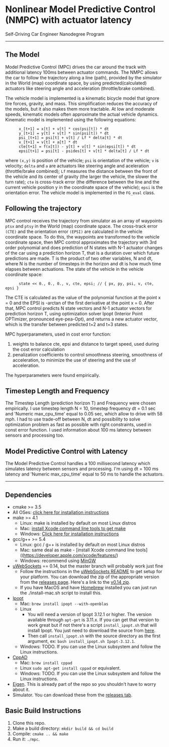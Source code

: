 # Nonlinear Model Predictive Control (NMPC) with actuator latency
Self-Driving Car Engineer Nanodegree Program

---

## The Model

Model Predictive Control (MPC) drives the car around the track with additional latency 100ms between actuator commands. The NMPC allows the car to follow the trajectory along a line (path), provided by the simulator in the World (map) coordinate space, by using predicted(calculated) actuators like steering angle and acceleration (throttle/brake combined).

The vehicle model is implemented is a kinematic bicycle model that ignore tire forces, gravity, and mass. This simplification reduces the accuracy of the models, but it also makes them more tractable. At low and moderate speeds, kinematic models often approximate the actual vehicle dynamics. Kinematic model is implemented using the following equations:
```
      x_[t+1] = x[t] + v[t] * cos(psi[t]) * dt
      y_[t+1] = y[t] + v[t] * sin(psi[t]) * dt
      psi_[t+1] = psi[t] + v[t] / Lf * delta[t] * dt
      v_[t+1] = v[t] + a[t] * dt
      cte[t+1] = f(x[t]) - y[t] + v[t] * sin(epsi[t]) * dt
      epsi[t+1] = psi[t] - psides[t] + v[t] * delta[t] / Lf * dt
```   
where `(x,y)` is position of the vehicle; `psi` is orientation of the vehicle; `v` is velocity; `delta` and `a` are actuators like steering angle and aceleration (throttle/brake combined); `Lf` measures the distance between the front of the vehicle and its center of gravity (the larger the vehicle, the slower the turn rate); `cte` is  cross-track error (the difference between the line and the current vehicle position y in the coordinate space of the vehicle); `epsi` is the orientation error. The vehicle model is implemented in the `FG_eval` class.

## Following the trajectory

MPC control receives the trajectory from simulator as an array of waypoints `ptsx` and `ptsy` in the World (map) coordinate space. The cross-track error `(CTE)` and the orientation error `(EPSI)` are calculated in the vehicle coordinate space. To do this, the waypoints are transformed to the vehicle coordinate space, then MPC control approximates the trajectory with 3rd order polynomial and does prediction of N states with N-1 actuator changes of the car using a prediction horizon T, that is a duration over which future predictions are made. T is the product of two other variables, N and dt, where N is the number of timesteps in the horizon and dt is how much time elapses between actuations. The state of the vehicle in the vehicle coordinate space:
```
      state << 0., 0., 0., v, cte, epsi; // { px, py, psi, v, cte, epsi }
```
The CTE is calculated as the value of the polynomial function at the point x = 0 and the EPSI is -arctan of the first derivative at the point x = 0. After that, MPC control predicts N state vectors and N-1 actuator vectors for prediction horizon T, using optimization solver Ipopt (Interior Point OPTimizer, pronounced eye-pea-Opt), and returns a new actuator vector, which is the transfer between predicted t+2 and t+3 states.

MPC hyperparameters, used in cost error function:

1. weights to balance cte, epsi and distance to target speed, used during the cost error calculation
2. penalization coefficients to control smoothness steering, smoothness of acceleration, to minimize the use of steering and the use of acceleration.

The hyperparameters were found empirically. 

## Timestep Length and Frequency

The Timestep Length (prediction horizon T) and Frequency were chosen empirically. I use timestep length N = 10, timestep frequency dt = 0.1 sec and 'Numeric max_cpu_time' equal to 0.05 sec, which allow to drive with 58 mph. I had to use trade-off between N, dt and possibility to solve optimization problem as fast as possible with right constraints, used in const error function. I used information about 100 ms latency between sensors and processing too.

## Model Predictive Control with Latency

The Model Predictive Control handles a 100 millisecond latency which simulates latency between sensors and processing. I'm using dt = 100 ms latency and 'Numeric max_cpu_time' equal to 50 ms to handle the actuators.

---
## Dependencies

* cmake >= 3.5
 * All OSes: [click here for installation instructions](https://cmake.org/install/)
* make >= 4.1
  * Linux: make is installed by default on most Linux distros
  * Mac: [install Xcode command line tools to get make](https://developer.apple.com/xcode/features/)
  * Windows: [Click here for installation instructions](http://gnuwin32.sourceforge.net/packages/make.htm)
* gcc/g++ >= 5.4
  * Linux: gcc / g++ is installed by default on most Linux distros
  * Mac: same deal as make - [install Xcode command line tools]((https://developer.apple.com/xcode/features/)
  * Windows: recommend using [MinGW](http://www.mingw.org/)
* [uWebSockets](https://github.com/uWebSockets/uWebSockets) == 0.14, but the master branch will probably work just fine
  * Follow the instructions in the [uWebSockets README](https://github.com/uWebSockets/uWebSockets/blob/master/README.md) to get setup for your platform. You can download the zip of the appropriate version from the [releases page](https://github.com/uWebSockets/uWebSockets/releases). Here's a link to the [v0.14 zip](https://github.com/uWebSockets/uWebSockets/archive/v0.14.0.zip).
  * If you have MacOS and have [Homebrew](https://brew.sh/) installed you can just run the ./install-mac.sh script to install this.
* [Ipopt](https://projects.coin-or.org/Ipopt)
  * Mac: `brew install ipopt --with-openblas`
  * Linux
    * You will need a version of Ipopt 3.12.1 or higher. The version available through `apt-get` is 3.11.x. If you can get that version to work great but if not there's a script `install_ipopt.sh` that will install Ipopt. You just need to download the source from [here](https://github.com/coin-or/Ipopt/releases).
    * Then call `install_ipopt.sh` with the source directory as the first argument, ex: `bash install_ipopt.sh Ipopt-3.12.1`. 
  * Windows: TODO. If you can use the Linux subsystem and follow the Linux instructions.
* [CppAD](https://www.coin-or.org/CppAD/)
  * Mac: `brew install cppad`
  * Linux `sudo apt-get install cppad` or equivalent.
  * Windows: TODO. If you can use the Linux subsystem and follow the Linux instructions.
* [Eigen](http://eigen.tuxfamily.org/index.php?title=Main_Page). This is already part of the repo so you shouldn't have to worry about it.
* Simulator. You can download these from the [releases tab](https://github.com/udacity/CarND-MPC-Project/releases).



## Basic Build Instructions


1. Clone this repo.
2. Make a build directory: `mkdir build && cd build`
3. Compile: `cmake .. && make`
4. Run it: `./mpc`.
